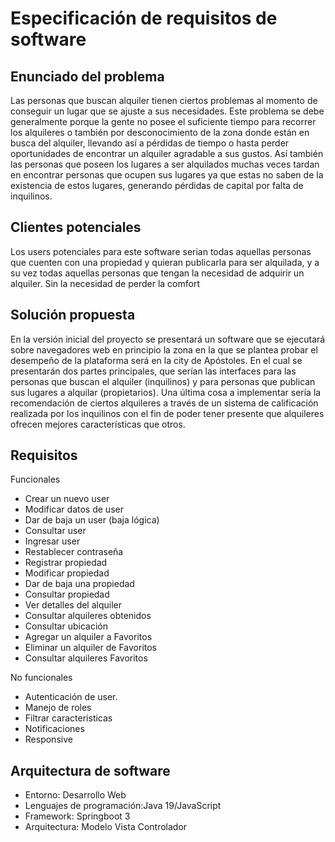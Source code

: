# Especificación de requisitos de software

## Enunciado del problema

Las personas que buscan alquiler tienen ciertos problemas al momento de conseguir un lugar que se ajuste a sus necesidades. Este problema se debe generalmente porque la gente no posee el suficiente tiempo para recorrer los alquileres o también por desconocimiento de la zona donde están en busca del alquiler, llevando así a pérdidas de tiempo o hasta perder oportunidades de encontrar un alquiler agradable a sus gustos.
Así también las personas que poseen los lugares a ser alquilados muchas veces tardan en encontrar personas que ocupen sus lugares ya que estas no saben de la existencia de estos lugares, generando pérdidas de capital por falta de inquilinos.


## Clientes potenciales

Los users potenciales para este software serian todas aquellas personas que cuenten con una propiedad y quieran publicarla para ser alquilada, y a su vez todas aquellas personas que tengan la necesidad de adquirir un alquiler.
Sin la necesidad de perder la comfort

## Solución propuesta 

En la versión inicial del proyecto se presentará un software que se ejecutará sobre navegadores web en principio la zona en la que se plantea probar el desempeño de la plataforma será en la city de Apóstoles.
En el cual se presentarán dos partes principales, que serían las interfaces para las personas que buscan el alquiler (inquilinos) y para personas que publican sus lugares a alquilar (propietarios).
Una última cosa a implementar sería la recomendación de ciertos alquileres a través de un sistema de calificación realizada por los inquilinos con el fin de poder tener presente que alquileres ofrecen mejores características que otros.

## Requisitos

Funcionales

- Crear un nuevo user
- Modificar datos de user
- Dar de baja un user (baja lógica)
- Consultar user
- Ingresar user
- Restablecer contraseña
- Registrar propiedad
- Modificar propiedad
- Dar de baja una propiedad
- Consultar propiedad
- Ver detalles del alquiler
- Consultar alquileres obtenidos
- Consultar ubicación
- Agregar un alquiler a Favoritos
- Eliminar un alquiler de Favoritos
- Consultar alquileres Favoritos

No funcionales

- Autenticación de user. 
- Manejo de roles
- Filtrar caracteristicas
- Notificaciones
- Responsive

## Arquitectura de software

- Entorno: Desarrollo Web
- Lenguajes de programación:Java 19/JavaScript
- Framework: Springboot 3
- Arquitectura: Modelo Vista Controlador



